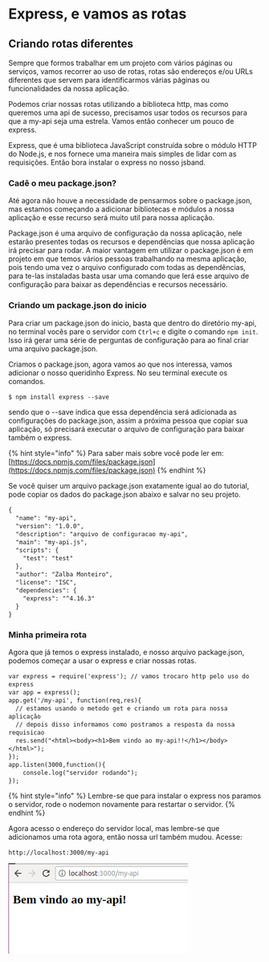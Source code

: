 # Express, e vamos as rotas

## Criando rotas diferentes

Sempre que formos trabalhar em um projeto com vários páginas ou serviços, vamos recorrer ao uso de rotas, rotas são endereços e/ou URLs diferentes que servem para identificarmos várias páginas ou funcionalidades da nossa aplicação.

Podemos criar nossas rotas utilizando a biblioteca http, mas como queremos uma api de sucesso, precisamos usar todos os recursos para que a my-api seja uma estrela. Vamos então conhecer um pouco de express.

 Express, que é uma biblioteca JavaScript construída sobre o módulo HTTP do Node.js, e nos fornece uma maneira mais simples de lidar com as requisições. Então bora instalar o express no nosso jsband.

### Cadê o meu package.json?

Até agora não houve a necessidade de pensarmos sobre o package.json, mas estamos começando a adicionar bibliotecas e módulos a nossa aplicação e esse recurso será muito util para nossa aplicação. 

Package.json é uma arquivo de configuração da nossa aplicação, nele estarão presentes todas os recursos e dependências que nossa aplicação irá precisar para rodar. A maior vantagem em utilizar o package.json é em projeto em que temos vários pessoas trabalhando na mesma aplicação, pois tendo uma vez o arquivo configurado com todas as dependências, para te-las instaladas basta usar uma comando que lerá esse arquivo de configuração para baixar as dependências e recursos necessário.

### Criando um package.json do inicio

Para criar um package.json do inicio, basta que dentro do diretório my-api, no terminal vocês pare o servidor com `Ctrl+c` e digite o comando `npm init`. Isso irá gerar uma série de perguntas de configuração para ao final criar uma arquivo package.json.

Criamos o package.json, agora vamos ao que nos interessa, vamos adicionar o nosso queridinho Express. No seu terminal execute os comandos.

```
$ npm install express --save
```

sendo que o --save indica que essa dependência será adicionada as configurações do package.json, assim a próxima pessoa que copiar sua aplicação, só precisará executar o arquivo de configuração para baixar também o express.

{% hint style="info" %}
Para saber mais sobre você pode ler em: [https://docs.npmjs.com/files/package.json](https://docs.npmjs.com/files/package.json)
{% endhint %}

Se você quiser um arquivo package.json exatamente igual ao do tutorial, pode copiar os dados do package.json abaixo e salvar no seu projeto.

```text
{
  "name": "my-api",
  "version": "1.0.0",
  "description": "arquivo de configuracao my-api",
  "main": "my-api.js",
  "scripts": {
    "test": "test"
  },
  "author": "Zalba Monteiro",
  "license": "ISC",
  "dependencies": {
    "express": "^4.16.3"
  }
}
```

### Minha primeira rota

Agora que já temos o express instalado, e nosso arquivo package.json, podemos começar a usar o express e criar nossas rotas.

```text
var express = require('express'); // vamos trocaro http pelo uso do express
var app = express();
app.get('/my-api', function(req,res){ 
  // estamos usando o metodo get e criando um rota para nossa aplicação
  // depois disso informamos como postramos a resposta da nossa requisicao
  res.send("<html><body><h1>Bem vindo ao my-api!!</h1></body></html>");
});
app.listen(3000,function(){
    console.log("servidor rodando");
});
```

{% hint style="info" %}
Lembre-se que para instalar o express nos paramos o servidor, rode o nodemon novamente para restartar o servidor.
{% endhint %}

Agora acesso o endereço do servidor local, mas lembre-se que adicionamos uma rota agora, então nossa url também mudou. Acesse: 

```text
http://localhost:3000/my-api
```



![](.gitbook/assets/image%20%285%29.png)

